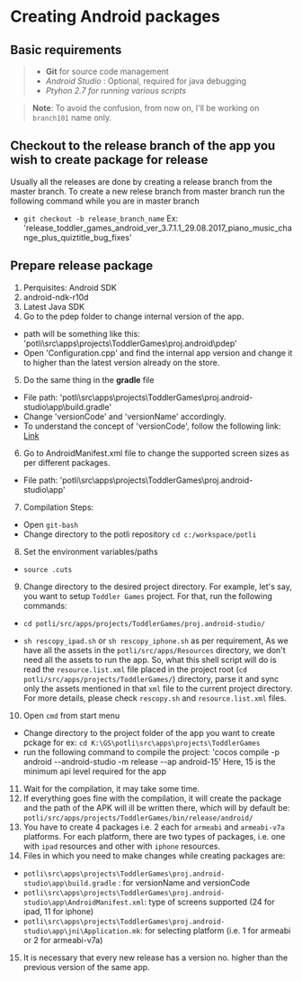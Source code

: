 Creating Android packages
========================================================
Basic requirements
------------------
> - **Git** for source code management
> - *Android Studio* : Optional, required for java debugging
> - *Ptyhon 2.7 for running various scripts*


> **Note**: To avoid the confusion, from now on, I'll be working on `branch101` name only.

Checkout to the release branch of the app you wish to create package for release
---------------------------------------------
Usually all the releases are done by creating a release branch from the master branch. To create a new relese branch from master branch run the following command while you are in master branch
 - `git checkout -b release_branch_name`
 Ex: 'release_toddler_games_android_ver_3.7.1.1_29.08.2017_piano_music_change_plus_quiztitle_bug_fixes'

 
Prepare release package
---------------------------------------------
1. Perquisites: Android SDK
2. android-ndk-r10d
3. Latest Java SDK
4. Go to the pdep folder to change internal version of the app.
 - path will be something like this: 'potli\src\apps\projects\ToddlerGames\proj.android\pdep\'
 - Open 'Configuration.cpp' and find the internal app version and change it to higher than the latest version already on the store.
5. Do the same thing in the **gradle** file
 - File path: 'potli\src\apps\projects\ToddlerGames\proj.android-studio\app\build.gradle'
 - Change 'versionCode' and 'versionName' accordingly.
 - To understand the concept of 'versionCode', follow the following link: [Link][VERSIONCODE]
6. Go to AndroidManifest.xml file to change the supported screen sizes as per different packages.
 - File path: 'potli\src\apps\projects\ToddlerGames\proj.android-studio\app\'
7. Compilation Steps:
 - Open `git-bash`
 - Change directory to the potli repository `cd c:/workspace/potli`
8. Set the environment variables/paths
 - `source .cuts`

9. Change directory to the desired project directory. For example, let's say, you want to setup `Toddler Games` project. For that, run the following commands:
 - `cd potli/src/apps/projects/ToddlerGames/proj.android-studio/`

 - `sh rescopy_ipad.sh` or `sh rescopy_iphone.sh` as per requirement, As we have all the assets in the `potli/src/apps/Resources` directory, we don't need all the assets to run the app. So, what this shell script will do is read the `resource.list.xml` file placed in the project root (`cd potli/src/apps/projects/ToddlerGames/`) directory, parse it and sync only the assets mentioned in that `xml` file to the current project directory. For more details, please check `rescopy.sh` and `resource.list.xml` files.
10. Open `cmd` from start menu
 - Change directory to the project folder of the app you want to create pckage for ex: `cd K:\GS\potli\src\apps\projects\ToddlerGames`
 - run the following command to compile the project: 'cocos compile -p android --android-studio -m release --ap android-15'
 Here, 15 is the minimum api level required for the app

11. Wait for the compilation, it may take some time.
12. If everything goes fine with the compilation, it will create the package and the path of the APK will ill be written there, which will by default be: `potli/src/apps/projects/ToddlerGames/bin/release/android/`
13. You have to create 4 packages i.e. 2 each for `armeabi` and `armeabi-v7a` platforms. For each platform, there are two types of packages, i.e. one with `ipad` resources  and other with `iphone` resources.
14. Files in which you need to make changes while creating packages are:
 - `potli\src\apps\projects\ToddlerGames\proj.android-studio\app\build.gradle` : for versionName and versionCode
 - `potli\src\apps\projects\ToddlerGames\proj.android-studio\app\AndroidManifest.xml`: type of screens supported (24 for ipad, 11 for iphone)
 - `potli\src\apps\projects\ToddlerGames\proj.android-studio\app\jni\Application.mk`: for selecting platform (i.e. 1 for armeabi or 2 for armeabi-v7a)
15. It is necessary that every new release has a version no. higher than the previous version of the same app.

[VERSIONCODE]: https://greysprings.sharepoint.com/gshare/_layouts/15/WopiFrame.aspx?sourcedoc=%7B3B54CFF1-1C52-451F-B87B-E299BCCEA27D%7D&file=GSWIKI&action=default&IsFolder=1&ListId=%7B2CED1AC9-7BC9-462C-B9B0-4C76088DDEA8%7D&ListItemId=5035